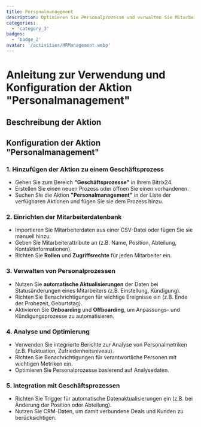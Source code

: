 ```yaml
---
title: Personalmanagement
description: Optimieren Sie Personalprozesse und verwalten Sie Mitarbeiterdaten effektiv.
categories: 
  - 'category_3'
badges: 
  - 'badge_2'
avatar: '/activities/HRManagement.webp'
---
```

# Anleitung zur Verwendung und Konfiguration der Aktion "Personalmanagement"

## Beschreibung der Aktion

## **Konfiguration der Aktion "Personalmanagement"**

### 1. Hinzufügen der Aktion zu einem Geschäftsprozess
- Gehen Sie zum Bereich **"Geschäftsprozesse"** in Ihrem Bitrix24.
- Erstellen Sie einen neuen Prozess oder öffnen Sie einen vorhandenen.
- Suchen Sie die Aktion **"Personalmanagement"** in der Liste der verfügbaren Aktionen und fügen Sie sie dem Prozess hinzu.

### 2. Einrichten der Mitarbeiterdatenbank
- Importieren Sie Mitarbeiterdaten aus einer CSV-Datei oder fügen Sie sie manuell hinzu.
- Geben Sie Mitarbeiterattribute an (z.B. Name, Position, Abteilung, Kontaktinformationen).
- Richten Sie **Rollen** und **Zugriffsrechte** für jeden Mitarbeiter ein.

### 3. Verwalten von Personalprozessen
- Nutzen Sie **automatische Aktualisierungen** der Daten bei Statusänderungen eines Mitarbeiters (z.B. Einstellung, Kündigung).
- Richten Sie Benachrichtigungen für wichtige Ereignisse ein (z.B. Ende der Probezeit, Geburtstag).
- Aktivieren Sie **Onboarding** und **Offboarding**, um Anpassungs- und Kündigungsprozesse zu automatisieren.

### 4. Analyse und Optimierung
- Verwenden Sie integrierte Berichte zur Analyse von Personalmetriken (z.B. Fluktuation, Zufriedenheitsniveau).
- Richten Sie Benachrichtigungen für verantwortliche Personen mit wichtigen Metriken ein.
- Optimieren Sie Personalprozesse basierend auf Analysedaten.

### 5. Integration mit Geschäftsprozessen
- Richten Sie Trigger für automatische Datenaktualisierungen ein (z.B. bei Änderung der Position oder Abteilung).
- Nutzen Sie CRM-Daten, um damit verbundene Deals und Kunden zu berücksichtigen.